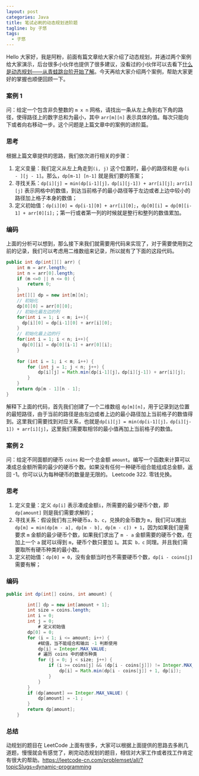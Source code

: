 ```yaml
---
layout: post
categories: Java
title: 笔试必刷的动态规划进阶题
tagline: by 子悠
tags: 
  - 子悠
---
```


Hello 大家好，我是阿粉，前面有篇文章给大家介绍了动态规划，并通过两个案例给大家演示，后台很多小伙伴也提供了很多建议，没看过的小伙伴可以去看下[什么是动态规划——从青蛙跳台阶开始了解](https://mp.weixin.qq.com/s/QQ-LCMA_5Dx_TgyPdfRemQ)。今天再给大家介绍两个案例，帮助大家更好的掌握也顺便回顾一下。

### 案例 1

问：给定一个包含非负整数的 `m x n` 网格，请找出一条从左上角到右下角的路径，使得路径上的数字总和为最小，其中 `arr[m][n]` 表示具体的值。每次只能向下或者向右移动一步。这个问题是上篇文章中的案例的进阶篇。

### 思考

根据上篇文章提供的思路，我们依次进行相关的步骤：

1. 定义变量：我们定义从左上角走到`(i, j)` 这个位置时，最小的路径和是 `dp[i - ][j - 1]`。那么，`dp[m-1] [n-1]` 就是我们要的答案；
2. 寻找关系：`dp[i][j] = min(dp[i-1][j]，dp[i][j-1]) + arr[i][j];` `arr[i][j]` 表示网格中的数值，到达当前格子的最小路径等于左边或者上边中较小的路径加上格子本身的数值；
3. 定义初始值：`dp[i][0] = dp[i-1][0] + arr[i][0];`，`dp[0][i] = dp[0][i-1] + arr[0][i];`；第一行或者第一列的时候就是整行和整列的数值累加。

### 编码

上面的分析可以想到，那么接下来我们就需要用代码来实现了，对于需要使用到之前的记录，我们可以考虑用二维数组来记录，所以就有了下面的这段代码。

```java
public int dp(int[][] arr) {
    int m = arr.length;
  	int n = arr[0].length;
    if (m <=0 || n <= 0) {
        return 0;
    }
    int[][] dp = new int[m][n];
    // 初始化
  	dp[0][0] = arr[0][0];
  	// 初始化最左边的列
  	for(int i = 1; i < m; i++){
      dp[i][0] = dp[i-1][0] + arr[i][0];
    }
  	// 初始化最上边的行
  	for(int i = 1; i < n; i++){
      dp[0][i] = dp[0][i-1] + arr[0][i];
    }
    
    for (int i = 1; i < m; i++) {
        for (int j = 1; j < n; j++) {
            dp[i][j] = Math.min(dp[i-1][j]，dp[i][j-1]) + arr[i][j];
        }
    }
    return dp[m - 1][n - 1];
}
```

解释下上面的代码，首先我们创建了一个二维数组 `dp[m][n]`，用于记录到达位置的最短路径，由于当前的路径是由左边或者上边的最小路径加上当前格子的数值得到。这里我们需要找到对应关系，也就是`dp[i][j] = min(dp[i-1][j]，dp[i][j-1]) + arr[i][j]`，这里我们需要取相邻的最小值再加上当前格子的数值。

### 案例 2

问：给定不同面额的硬币 `coins` 和一个总金额 `amount`。编写一个函数来计算可以凑成总金额所需的最少的硬币个数。如果没有任何一种硬币组合能组成总金额，返回 -1。你可以认为每种硬币的数量是无限的。 Leetcode 322. 零钱兑换。

### 思考

1. 定义变量：定义 `dp[i]` 表示凑成金额` i `，所需要的最少硬币个数，即 `dp[amount]` 则是我们需要求解的；
2. 寻找关系：假设我们有三种硬币`a，b，c`，兑换的金币数为 `m`，我们可以推出 `dp[m] = min(dp[m - a], dp[m - b], dp[m - c]) + 1`，因为如果我们是需要求 `m` 金额的最少硬币个数，如果我们求出了 `m - a` 金额需要的硬币个数，在加上一个 `a` 就可以得到 `m`，硬币个数只要加 `1`。其实` b，c` 同理。并且我们需要取所有硬币种类的最小数。
3. 定义初始值：`dp[0] = 0`，没有金额当时也不需要硬币个数，`dp[i - coins[j]` 需要有解；

### 编码

```java
public int dp(int[] coins, int amount) {

        int[] dp = new int[amount + 1];
        int size = coins.length;
        int i = 0;
        int j = 0;
  			# 定义初始值
        dp[0] = 0;
        for (i = 1; i <= amount; i++) {
            #赋值，当不能组合和输出 -1 判断使用
            dp[i] = Integer.MAX_VALUE;
          	# 遍历 coins 中的硬币种类
            for (j = 0; j < size; j++) {
                if (i >= coins[j] && (dp[i - coins[j]]) != Integer.MAX_VALUE) {
                    dp[i] = Math.min(dp[i - coins[j]] + 1, dp[i]);
                }
            }
        }
        if (dp[amount] == Integer.MAX_VALUE) {
            dp[amount] = -1 ;
        }
        return dp[amount];
    }
```



### 总结

动规划的题目在 LeetCode 上面有很多，大家可以根据上面提供的思路去多刷几道题，慢慢就会有感觉了，刷完动态规划的题目，相信对大家工作或者找工作肯定有很大的帮助。https://leetcode-cn.com/problemset/all/?topicSlugs=dynamic-programming

